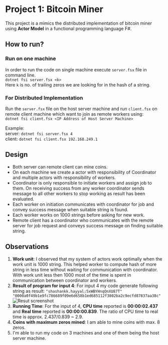 # Project 1: Bitcoin Miner
This project is a mimics the distributed implementation of bitcoin miner using **Actor Model** in a functional programming language F#.

## How to run?

### Run on one machine
In order to run the code on single machine execute `server.fsx` file in command line.<br>
`dotnet fsi server.fsx <k>`<br>
Here `k` is no. of trailing zeros we are looking for in the hash of a string.
### For Distributed Implementation
Run the `server.fsx` file on the host server machine and run `client.fsx` on remote client machine which want to join as remote workers using:<br>
`dotnet fsi client.fsx <IP Address of Host Server Machine>`

Example:<br>
server: `dotnet fsi server.fsx 4` <br>
client: `dotnet fsi client.fsx 192.168.249.1`


## Design

 - Both server can remote client can mine coins.
 - On each machine we create a actor with responsibility of Coordinator and multiple actors with responsibility of workers.
 - Coordinator is only responsible to initiate workers and assign job to them. On receiving success from any worker coordinator sends message to all other workers to stop working as result has been evaluated.
 - Each worker on initiation communicates with coordinator for job and convey success message when suitable string is found.
 - Each worker works on 1000 strings before asking for new work.
 - Remote client has a coordinator who communicates with the remote server for job request and conveys success message on finding suitable string.

## Observations

 1. **Work unit**: I observed that my system of actors work optimally when the work unit is 1000 string. This helped worker to compute hash of more string in less time without waiting for communication with coordinator. With work unit less then 1000 most of the time is spent in communication between coordinator and workers.
 2. **Result of program for input 4**: For input 4 my code generate following string as result:
 `"shashankk.hayyal;5xWBYHnqOnXU87T" "0000a0f49b1e9fc786689f09e6d658b1ed685112f3802ba2c9ecfd87837aa38c"`
![Resut screenshot](https://user-images.githubusercontent.com/14002441/134751210-c70e2781-996d-45bb-8fd0-d1abe336c402.png)
 3. **Running Time**: For the input of 4, **CPU time** reported is **00:00:02.437** and **Real time** reported is **00:00:00.839**. The ratio of CPU time to real time is approx. 2.437/0.839 ~ 2.9.
 4. **Coins with maximum zeros mined**: I am able to mine coins with max. 8 zeros.
 5. I'm able to run my code on 3 machines and one of them being the host server machine.

